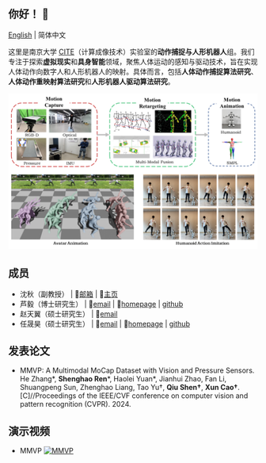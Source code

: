 ## 你好！ :wave:

[English](https://github.com/NJU-CITE-MoCapHumanoid/.github/blob/main/profile/README.md) | 简体中文

这里是南京大学 [CITE](https://cite.nju.edu.cn)（计算成像技术）实验室的**动作捕捉与人形机器人**组。我们专注于探索**虚拟现实**和**具身智能**领域，聚焦人体运动的感知与驱动技术，旨在实现人体动作向数字人和人形机器人的映射。具体而言，包括**人体动作捕捉算法研究**、**人体动作重映射算法研究**和**人形机器人驱动算法研究**。

![MoCapHumanoid.png](https://github.com/NJU-CITE-MoCapHumanoid/.github/raw/main/profile/MoCapHumanoid.png)

## 成员

* 沈秋（副教授） | :email:[邮箱](mailto:shenqiu@nju.edu.cn) | :link:[主页](https://cite.nju.edu.cn/People/Faculty/20220722/i226168.html)
* 芦毅（博士研究生） | :email:[email](mailto:yi.lu@smail.nju.edu.cn) | :link:[homepage](https://yeelou.github.io/) | [github](https://github.com/YeeLou)
* 赵天翼（硕士研究生） | :email:[email](mailto:502022230100@smail.nju.edu.cn)
* 任晟昊（硕士研究生） | :email:[email](mailto:shenghaoren@smail.nju.edu.cn) | :link:[homepage](https://www.wjrzm.com) | [github](https://github.com/wjrzm)

## 发表论文

* MMVP: A Multimodal MoCap Dataset with Vision and Pressure Sensors. He Zhang*, **Shenghao Ren***, Haolei Yuan*, Jianhui Zhao, Fan Li, Shuangpeng Sun, Zhenghao Liang, Tao Yu†, **Qiu Shen†**, **Xun Cao†**. [C]//Proceedings of the IEEE/CVF conference on computer vision and pattern recognition (CVPR). 2024.

## 演示视频

* MMVP 
  [![MMVP](https://res.cloudinary.com/marcomontalbano/image/upload/v1717050481/video_to_markdown/images/youtube--sksAVPmlDd8-c05b58ac6eb4c4700831b2b3070cd403.jpg)](https://www.youtube.com/watch?v=sksAVPmlDd8 "MMVP")